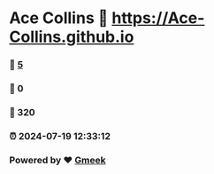# Ace Collins :link: https://Ace-Collins.github.io 
### :page_facing_up: [5](https://Ace-Collins.github.io/tag.html) 
### :speech_balloon: 0 
### :hibiscus: 320 
### :alarm_clock: 2024-07-19 12:33:12 
### Powered by :heart: [Gmeek](https://github.com/Meekdai/Gmeek)
